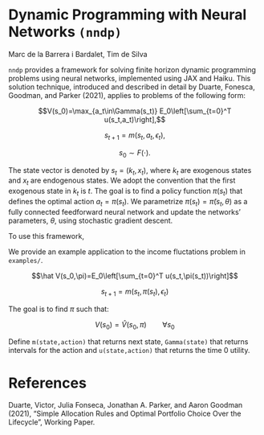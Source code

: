 # Dynamic Programming with Neural Networks `(nndp)`

Marc de la Barrera i Bardalet, Tim de Silva

`nndp` provides a framework for solving finite horizon dynamic programming problems using neural networks, implemented using JAX and Haiku. This solution technique, introduced and described in detail by Duarte, Fonesca, Goodman, and Parker (2021), applies to problems of the following form: 

$$V(s_0)=\max_{a_t\in\Gamma(s_t)} E_0\left[\sum_{t=0}^T u(s_t,a_t)\right],$$

$$s_{t+1}=m(s_{t},a_{t},\epsilon_t), $$

$$s_0 \sim F(\cdot).$$

The state vector is denoted by $s_t=(k_t, x_t)$, where $k_t$ are exogenous states and $x_t$ are endogenous states. We adopt the convention that the first exogenous state in $k_t$ is $t$. The goal is to find a policy function $\pi(s_t)$ that defines the optimal action $a_t=\pi(s_t)$. We parametrize $\pi(s_t)=\tilde\pi(s_t,\theta)$ as a fully connected feedforward neural network and update the networks’ parameters, $\theta$, using stochastic gradient descent.

To use this framework,

We provide an example application to the income fluctations problem in `examples/`. 


$$\hat V(s_0,\pi)=E_0\left[\sum_{t=0}^T u(s_t,\pi(s_t))\right]$$

$$s_{t+1}=m(s_{t},\pi(s_{t}),\epsilon_t)$$

The goal is to find $\pi$ such that:

$$V(s_0)=\hat V(s_0,\pi)\qquad \forall s_0$$

Define `m(state,action)` that returns next state, `Gamma(state)` that returns intervals for the action and `u(state,action)` that returns the time 0 utility.


# References
Duarte, Victor, Julia Fonseca, Jonathan A. Parker, and Aaron Goodman (2021), “Simple Allocation Rules and Optimal Portfolio Choice Over the Lifecycle”, Working Paper.
